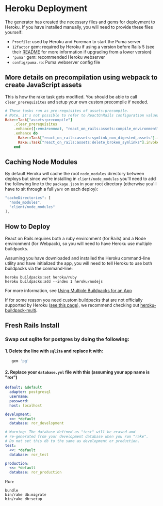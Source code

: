# Heroku Deployment
The generator has created the necessary files and gems for deployment to Heroku. If you have installed manually, you will need to provide these files yourself:

+ `Procfile`: used by Heroku and Foreman to start the Puma server
+ `12factor` gem: required by Heroku if using a version before Rails 5 (see their [README](https://github.com/heroku/rails_12factor#rails-5) for more information if upgrading from a lower version)
+ `'puma'` gem: recommended Heroku webserver
+ `config/puma.rb`: Puma webserver config file

## More details on precompilation using webpack to create JavaScript assets
This is how the rake task gets modified. You should be able to call `clear_prerequisites` and setup your own custom precompile if needed.
```ruby
# These tasks run as pre-requisites of assets:precompile.
# Note, it's not possible to refer to ReactOnRails configuration values at this point.
Rake::Task["assets:precompile"]
    .clear_prerequisites
    .enhance([:environment, "react_on_rails:assets:compile_environment"])
    .enhance do
      Rake::Task["react_on_rails:assets:symlink_non_digested_assets"].invoke
      Rake::Task["react_on_rails:assets:delete_broken_symlinks"].invoke
    end
```    

## Caching Node Modules
By default Heroku will cache the root `node_modules` directory between deploys but since we're installing in `client/node_modules` you'll need to add the following line to the `package.json` in your root directory (otherwise you'll have to sit through a full `yarn` on each deploy):

```js
"cacheDirectories": [
  "node_modules",
  "client/node_modules"
],

```

## How to Deploy

React on Rails requires both a ruby environment (for Rails) and a Node environment (for Webpack), so you will need to have Heroku use multiple buildpacks.

Assuming you have downloaded and installed the Heroku command-line utility and have initialized the app, you will need to tell Heroku to use both buildpacks via the command-line:

```
heroku buildpacks:set heroku/ruby
heroku buildpacks:add --index 1 heroku/nodejs
```

For more information, see [Using Multiple Buildpacks for an App](https://devcenter.heroku.com/articles/using-multiple-buildpacks-for-an-app)

If for some reason you need custom buildpacks that are not officially supported by Heroku ([see this page](https://devcenter.heroku.com/articles/buildpacks)), we recommend checking out [heroku-buildpack-multi](https://github.com/ddollar/heroku-buildpack-multi).

## Fresh Rails Install

### Swap out sqlite for postgres by doing the following:

#### 1. Delete the line with `sqlite` and replace it with:

```ruby
   gem 'pg'
```

#### 2. Replace your `database.yml` file with this (assuming your app name is "ror")

```yml
default: &default
  adapter: postgresql
  username:
  password:
  host: localhost

development:
  <<: *default
  database: ror_development

# Warning: The database defined as "test" will be erased and
# re-generated from your development database when you run "rake".
# Do not set this db to the same as development or production.
test:
  <<: *default
  database: ror_test

production:
  <<: *default
  database: ror_production
```

Run:

```
bundle
bin/rake db:migrate
bin/rake db:setup
```
